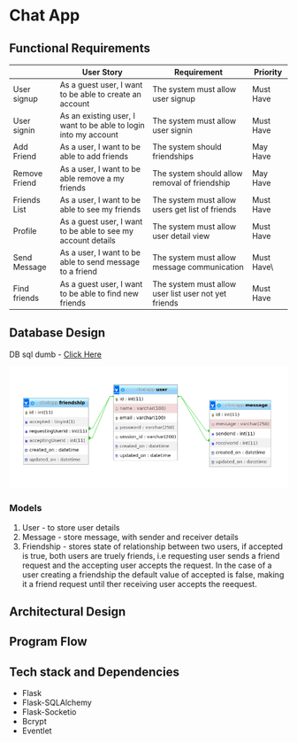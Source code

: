 # Chat App

## Functional Requirements
| | User Story | Requirement | Priority |
|----------|--------|---------|--------|
| User signup | As a guest user, I want to be able to create an account | The system must allow user signup | Must Have
| User signin | As an existing user, I want to be able to login into my account | The system must allow user signin | Must Have
| Add Friend | As a user, I want to be able to add friends | The system should friendships | May Have
| Remove Friend | As a user, I want to be able remove a my friends | The system should allow removal of friendship | May Have
| Friends List | As a user, I want to be able to see my friends | The system must allow users get list of friends | Must Have
| Profile | As a guest user, I want to be able to see my account details | The system must allow user detail view | Must Have
| Send Message | As a user, I want to be able to send message to a friend | The system must allow message communication | Must Have\
| Find friends | As a guest user, I want to be able to find new friends | The system must allow user list user not yet friends | Must Have

## Database Design
DB sql dumb - [Click Here](./chatapp.sql)

![DB design](./chatapp-db-design.png)

### Models
1. User - to store user details
2. Message - store message, with sender and receiver details
3. Friendship - stores state of relationship between two users, if accepted is true, both users are truely friends, i.e requesting user sends a friend request and the accepting user accepts the request.
  In the case of a user creating a friendship the default value of accepted is false, making it a friend request until ther receiving user accepts the reequest.

## Architectural Design

## Program Flow

## Tech stack and Dependencies
- Flask
- Flask-SQLAlchemy
- Flask-Socketio
- Bcrypt
- Eventlet